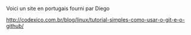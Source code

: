 
Voici un site en portugais fourni par Diego

http://codexico.com.br/blog/linux/tutorial-simples-como-usar-o-git-e-o-github/

